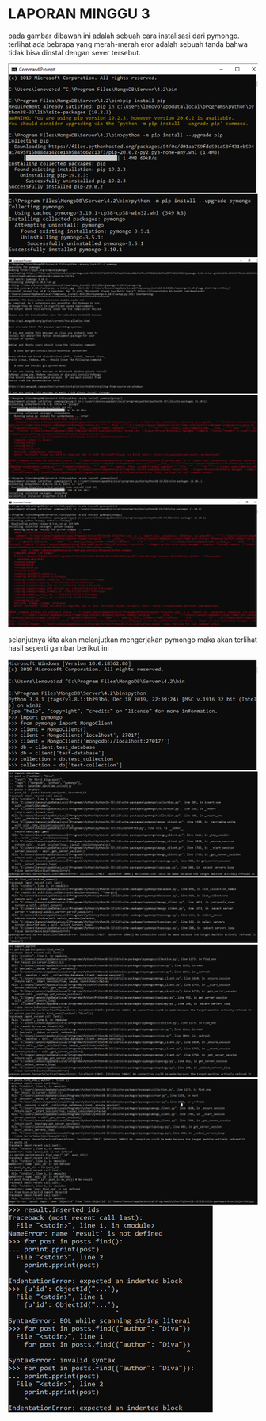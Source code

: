 # LAPORAN MINGGU 3
pada gambar dibawah ini adalah sebuah cara instalisasi dari pymongo. 
terlihat ada bebrapa yang merah-merah eror adalah sebuah tanda bahwa tidak bisa dinstal
dengan sever tersebut.

![Screenshot_1](gambar/Screenshot_1.png)
![Screenshot_2](gambar/Screenshot_2.png)
![Screenshot_3](gambar/Screenshot_3.png)
![Screenshot_4](gambar/Screenshot_4.png)
![Screenshot_5](gambar/Screenshot_5.png)

selanjutnya kita akan melanjutkan mengerjakan pymongo maka akan 
terlihat hasil seperti gambar berikut ini :

![Screenshot_6](gambar/Screenshot_6.png)
![Screenshot_7](gambar/Screenshot_7.png)
![Screenshot_8](gambar/Screenshot_8.png)
![Screenshot_9](gambar/Screenshot_9.png)
![Screenshot_10](gambar/Screenshot_10.png)
![Screenshot_11](gambar/Screenshot_11.png)